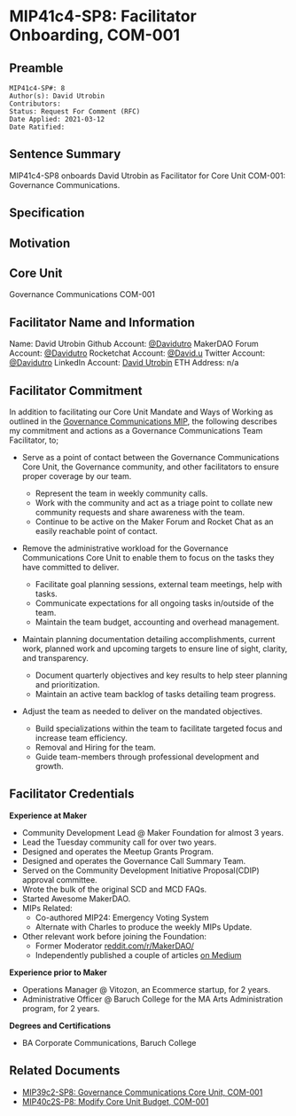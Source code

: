 # MIP41c4-SP8: Facilitator Onboarding, COM-001

## Preamble

```
MIP41c4-SP#: 8
Author(s): David Utrobin
Contributors:
Status: Request For Comment (RFC)
Date Applied: 2021-03-12
Date Ratified:
```

## Sentence Summary
MIP41c4-SP8 onboards David Utrobin as Facilitator for Core Unit COM-001: Governance Communications.

## Specification

## Motivation

## Core Unit

Governance Communications
COM-001

## Facilitator Name and Information

Name: David Utrobin
Github Account: [@Davidutro](https://github.com/Davidutro)
MakerDAO Forum Account: [@Davidutro](https://forum.makerdao.com/u/davidutro/summary)
Rocketchat Account: [@David.u](https://chat.makerdao.com/direct/david.u)
Twitter Account: [@Davidutro](https://twitter.com/Davidutro)
LinkedIn Account: [David Utrobin](https://www.linkedin.com/in/davidutrobin7777/)
ETH Address: n/a

## Facilitator Commitment

In addition to facilitating our Core Unit Mandate and Ways of Working as outlined in the [Governance Communications MIP](https://link), the following describes my commitment and actions as a Governance Communications Team Facilitator, to;

- Serve as a point of contact between the Governance Communications Core Unit, the Governance community, and other facilitators to ensure proper coverage by our team.
    - Represent the team in weekly community calls.
    - Work with the community and act as a triage point to collate new community requests and share awareness with the team.
    - Continue to be active on the Maker Forum and Rocket Chat as an easily reachable point of contact.

- Remove the administrative workload for the Governance Communications Core Unit to enable them to focus on the tasks they have committed to deliver.
    - Facilitate goal planning sessions, external team meetings, help with tasks.
    - Communicate expectations for all ongoing tasks in/outside of the team.
    - Maintain the team budget, accounting and overhead management.

- Maintain planning documentation detailing accomplishments, current work, planned work and upcoming targets to ensure line of sight, clarity, and transparency.
    - Document quarterly objectives and key results to help steer planning and prioritization.
    - Maintain an active team backlog of tasks detailing team progress.

- Adjust the team as needed to deliver on the mandated objectives.
    - Build specializations within the team to facilitate targeted focus and increase team efficiency.
    - Removal and Hiring for the team.
    - Guide team-members through professional development and growth.

## Facilitator Credentials

**Experience at Maker**

- Community Development Lead @ Maker Foundation for almost 3 years.
- Lead the Tuesday community call for over two years.
- Designed and operates the Meetup Grants Program.
- Designed and operates the Governance Call Summary Team.
- Served on the Community Development Initiative Proposal(CDIP) approval committee.
- Wrote the bulk of the original SCD and MCD FAQs.
- Started Awesome MakerDAO.
- MIPs Related:
    - Co-authored MIP24: Emergency Voting System
    - Alternate with Charles to produce the weekly MIPs Update.
- Other relevant work before joining the Foundation:
    - Former Moderator [reddit.com/r/MakerDAO/](https://www.reddit.com/r/MakerDAO/)
    - Independently published a couple of articles [on Medium](https://medium.com/@davidutrobin)

**Experience prior to Maker**

- Operations Manager @ Vitozon, an Ecommerce startup, for 2 years.
- Administrative Officer @ Baruch College for the MA Arts Administration program, for 2 years.

**Degrees and Certifications**

- BA Corporate Communications, Baruch College

## Related Documents

- [MIP39c2-SP8: Governance Communications Core Unit, COM-001](https://github.com/makerdao/mips/blob/master/MIP39/MIP39c2-Subproposals/MIP39c2-SP8.md)
- [MIP40c2S-P8: Modify Core Unit Budget, COM-001](https://github.com/makerdao/mips/blob/master/MIP40/MIP40c2-Subproposals/MIP40c2-SP8.md)
